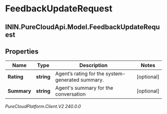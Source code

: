 # FeedbackUpdateRequest

## ININ.PureCloudApi.Model.FeedbackUpdateRequest

## Properties

|Name | Type | Description | Notes|
|------------ | ------------- | ------------- | -------------|
| **Rating** | **string** | Agent’s rating for the system-generated summary. | [optional] |
| **Summary** | **string** | Agent&#39;s summary for the conversation | [optional] |



_PureCloudPlatform.Client.V2 240.0.0_
